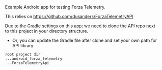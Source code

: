 Example Android app for testing Forza Telemetry.

This relies on https://github.com/dusanders/ForzaTelemetryAPI

Due to the Gradle settings on this app; we need to clone the API repo next to this project in your directory structure.

  - Or, you can update the Gradle file after clone and set your own path for API library

```
root project dir
...android_forza_telemetry
...ForzaTelemetryApi
```